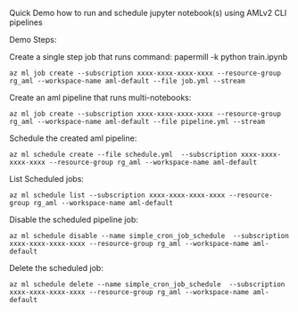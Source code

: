 Quick Demo how to run and schedule jupyter notebook(s) using AMLv2 CLI pipelines

Demo Steps:

Create a single step job that runs command: papermill -k python train.ipynb

```az ml job create --subscription xxxx-xxxx-xxxx-xxxx --resource-group rg_aml --workspace-name aml-default --file job.yml --stream```

Create an aml pipeline  that runs multi-notebooks:


```az ml job create --subscription xxxx-xxxx-xxxx-xxxx --resource-group rg_aml --workspace-name aml-default --file pipeline.yml --stream```

Schedule the created aml pipeline:

```az ml schedule create --file schedule.yml  --subscription xxxx-xxxx-xxxx-xxxx --resource-group rg_aml --workspace-name aml-default```

List Scheduled jobs:

```az ml schedule list --subscription xxxx-xxxx-xxxx-xxxx --resource-group rg_aml --workspace-name aml-default```

Disable the scheduled pipeline job:

```az ml schedule disable --name simple_cron_job_schedule  --subscription xxxx-xxxx-xxxx-xxxx --resource-group rg_aml --workspace-name aml-default ```

Delete the scheduled job:

```az ml schedule delete --name simple_cron_job_schedule  --subscription xxxx-xxxx-xxxx-xxxx --resource-group rg_aml --workspace-name aml-default ```
